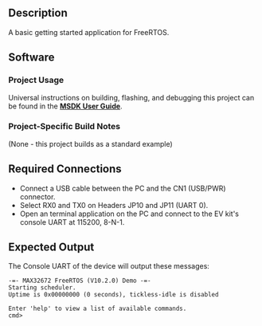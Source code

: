 ## Description

A basic getting started application for FreeRTOS. 


## Software

### Project Usage

Universal instructions on building, flashing, and debugging this project can be found in the **[MSDK User Guide](https://analog-devices-msdk.github.io/msdk/USERGUIDE/)**.

### Project-Specific Build Notes

(None - this project builds as a standard example)

## Required Connections

-   Connect a USB cable between the PC and the CN1 (USB/PWR) connector.
-   Select RX0 and TX0 on Headers JP10 and JP11 (UART 0).
-   Open an terminal application on the PC and connect to the EV kit's console UART at 115200, 8-N-1.

## Expected Output

The Console UART of the device will output these messages:

```
-=- MAX32672 FreeRTOS (V10.2.0) Demo -=-
Starting scheduler.
Uptime is 0x00000000 (0 seconds), tickless-idle is disabled

Enter 'help' to view a list of available commands.
cmd>
```
